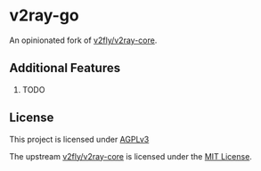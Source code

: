 # v2ray-go

An opinionated fork of [v2fly/v2ray-core](https://github.com/v2fly/v2ray-core).

## Additional Features

1. TODO

## License

This project is licensed under [AGPLv3](LICENSE)

The upstream [v2fly/v2ray-core](https://github.com/v2fly/v2ray-core) is licensed under the [MIT License](https://github.com/v2fly/v2ray-core/blob/master/LICENSE).
